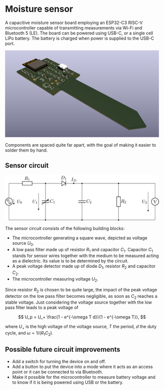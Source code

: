 # Moisture sensor

A capacitive moisture sensor board employing an ESP32-C3 RISC-V microcontroller
capable of transmitting measurements via Wi-Fi and Bluetooth 5 (LE). The board
can be powered using USB-C, or a single cell LiPo battery. The battery is
charged when power is supplied to the USB-C port.

![rendering](graphics/moisture-sensor.webp)

Components are spaced quite far apart, with the goal of making it easier to
solder them by hand.

## Sensor circuit

![rendering](graphics/sensor-circuit.png)

The sensor circuit consists of the following building blocks:
- The microcontroller generating a square wave, depicted as voltage source
  $U_0$.
- A low pass filter made up of resistor $R_1$ and capacitor $C_1$. Capacitor
  $C_1$ stands for sensor wires together with the medium to be measured acting
  as a dielectric. Its value is to be determined by the circuit.
- A peak voltage detector made up of diode $D_1$, resistor $R_2$ and capacitor
  $C_2$.
- The microcontroller measuring voltage $U_2$.

Since resistor $R_2$ is chosen to be quite large, the impact of the peak voltage
detector on the low pass filter becomes negligible, as soon as $C_2$ reaches a
stable voltage. Just considering the voltage source together with the low pass
filter leads to a peak voltage of

$$ U_p = U_+ \frac{1 - e^{-\omega T d}}{1 - e^{-\omega T}}, $$

where $U_+$ is the high voltage of the voltage source, $T$ the period, $d$ the
duty cycle, and $\omega = 1/(R_1 C_2)$.

## Possible future circuit improvements

- Add a switch for turning the device on and off.
- Add a button to put the device into a mode where it acts as an access point or
  it can be connected to via Bluetooth.
- Make it possible for the microcontroller to measure battery voltage and to
  know if it is being powered using USB or the battery.
